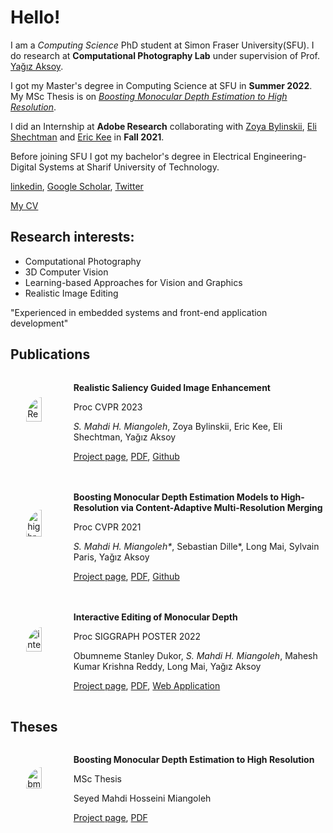 # Hello!

I am a *Computing Science* PhD student at Simon Fraser University(SFU). I do research at **Computational Photography Lab** under supervision of Prof. [Yağız Aksoy](http://yaksoy.github.io/).

I got my Master's degree in Computing Science at SFU in **Summer 2022**. My MSc Thesis is on [*Boosting Monocular Depth Estimation to High Resolution*](http://yaksoy.github.io/bmd-msc/).  

I did an Internship at **Adobe Research** collaborating with [Zoya Bylinskii](https://research.adobe.com/person/zoya-bylinskii/), [Eli Shechtman](https://research.adobe.com/person/eli-shechtman/) and [Eric Kee](http://www.erickee.com/) in **Fall 2021**.

Before joining SFU I got my bachelor's degree in Electrical Engineering-Digital Systems at Sharif University of Technology.

[linkedin](https://linkedin.com/in/miangoleh), [Google Scholar](https://scholar.google.ca/citations?user=mqJpOqkAAAAJ&hl=en), [Twitter](https://twitter.com/mahdi_miangoleh)

[My CV](./MY_CV.pdf)

## Research interests:
* Computational Photography
* 3D Computer Vision
* Learning-based Approaches for Vision and Graphics
* Realistic Image Editing

"Experienced in embedded systems and front-end application development"

## Publications
<div class="publication-item">
    <div class="image-container">
      <img src="http://yaksoy.github.io/images/research/realisticEditing.jpg" alt="RealisticEditing" class="publication-image" />
    </div>
    <div class="publication-content">
      <p><strong>Realistic Saliency Guided Image Enhancement</strong></p>
      <p>Proc CVPR 2023</p>
      <p><em>S. Mahdi H. Miangoleh</em>, Zoya Bylinskii, Eric Kee, Eli Shechtman, Yağız Aksoy</p>
      <p>
        <a href="http://yaksoy.github.io/realisticEditing/">Project page</a>,
        <a href="http://yaksoy.github.io/papers/CVPR23-RealisticEditing.pdf">PDF</a>,
        <a href="https://github.com/compphoto/RealisticImageEnhancement">Github</a>
      </p>
    </div>
  </div>
  
  <div class="publication-item">
    <div class="image-container">
      <img src="http://yaksoy.github.io/images/research/highresdepth.jpg" alt="highresdepth" class="publication-image" />
    </div>
    <div class="publication-content">
      <p><strong>Boosting Monocular Depth Estimation Models to High-Resolution via Content-Adaptive Multi-Resolution Merging</strong></p>
      <p>Proc CVPR 2021</p>
      <p><em>S. Mahdi H. Miangoleh*</em>, Sebastian Dille*, Long Mai, Sylvain Paris, Yağız Aksoy</p>
      <p>
        <a href="http://yaksoy.github.io/highresdepth/">Project page</a>,
        <a href="http://yaksoy.github.io/papers/CVPR21-HighResDepth.pdf">PDF</a>,
        <a href="https://github.com/compphoto/BoostingMonocularDepth">Github</a>
      </p>
    </div>
  </div>
  
  <div class="publication-item">
    <div class="image-container">
      <img src="http://yaksoy.github.io/images/research/interactiveDepth.jpg" alt="interactiveeditdepth" class="publication-image" />
    </div>
    <div class="publication-content">
      <p><strong>Interactive Editing of Monocular Depth</strong></p>
      <p>Proc SIGGRAPH POSTER 2022</p>
      <p>Obumneme Stanley Dukor, <em>S. Mahdi H. Miangoleh</em>, Mahesh Kumar Krishna Reddy, Long Mai, Yağız Aksoy</p>
      <p>
        <a href="http://yaksoy.github.io/interactiveDepth/">Project page</a>,
        <a href="http://yaksoy.github.io/papers/SIG22a-interactiveDepth.pdf">PDF</a>,
        <a href="https://depth-app.netlify.app/editor">Web Application</a>
      </p>
    </div>
  </div>
  
  <!-- Repeat the above code for the other two publication items -->

  

## Theses

  <div class="publication-item">
    <div class="image-container">
      <img src="http://yaksoy.github.io/images/research/mahdimsc.jpg" alt="bmdthesis" class="publication-image" />
    </div>
    <div class="publication-content">
      <p><strong>Boosting Monocular Depth Estimation to High Resolution</strong></p>
      <p>MSc Thesis</p>
      <p<em>Seyed Mahdi Hosseini Miangoleh</em></p>
      <p>
        <a href="http://yaksoy.github.io/bmd-msc/">Project page</a>,
        <a href="https://sfu.ca/~smh31/masterthesis">PDF</a>
      </p>
    </div>
  </div>


  
  <style>
    .publication-item {
      display: flex;
      margin-bottom: 20px;
    }
  
    .image-container {
      width: 20%;
      display: flex;
      justify-content: center;
      align-items: center;
    }
  
    .publication-image {
      width: 50%;
      border-radius: 50%;
      overflow: hidden;
    }
  
    .publication-content {
      width: 80%;
      justify-content: left;
      align-items: left;
    }

  </style>
